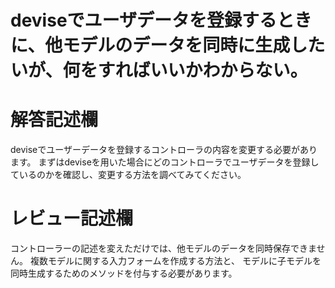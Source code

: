 # deviseでユーザデータを登録するときに、他モデルのデータを同時に生成したいが、何をすればいいかわからない。
# 解答記述欄

deviseでユーザーデータを登録するコントローラの内容を変更する必要があります。
まずはdeviseを用いた場合にどのコントローラでユーザデータを登録しているのかを確認し、変更する方法を調べてみてください。




# レビュー記述欄
コントローラーの記述を変えただけでは、他モデルのデータを同時保存できません。
複数モデルに関する入力フォームを作成する方法と、
モデルに子モデルを同時生成するためのメソッドを付与する必要があります。
